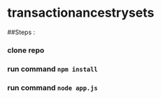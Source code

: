 # transactionancestrysets

##Steps : 
### clone repo
###  run command ```npm install```
###  run command ```node app.js```

